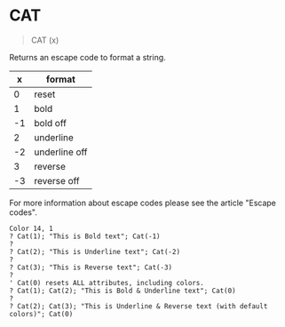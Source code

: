 # CAT

> CAT (x)

Returns an escape code to format a string. 

| x  | format        |
|----|---------------|
| 0  | reset         |
| 1  | bold          |
| -1 | bold off      |
| 2  | underline     |
| -2 | underline off |
| 3  | reverse       |
| -3 | reverse off   |

For more information about escape codes please see the article "Escape codes".

```
Color 14, 1
? Cat(1); "This is Bold text"; Cat(-1)
?
? Cat(2); "This is Underline text"; Cat(-2)
?
? Cat(3); "This is Reverse text"; Cat(-3)
? 
' Cat(0) resets ALL attributes, including colors.
? Cat(1); Cat(2); "This is Bold & Underline text"; Cat(0) 
?
? Cat(2); Cat(3); "This is Underline & Reverse text (with default colors)"; Cat(0)
```

